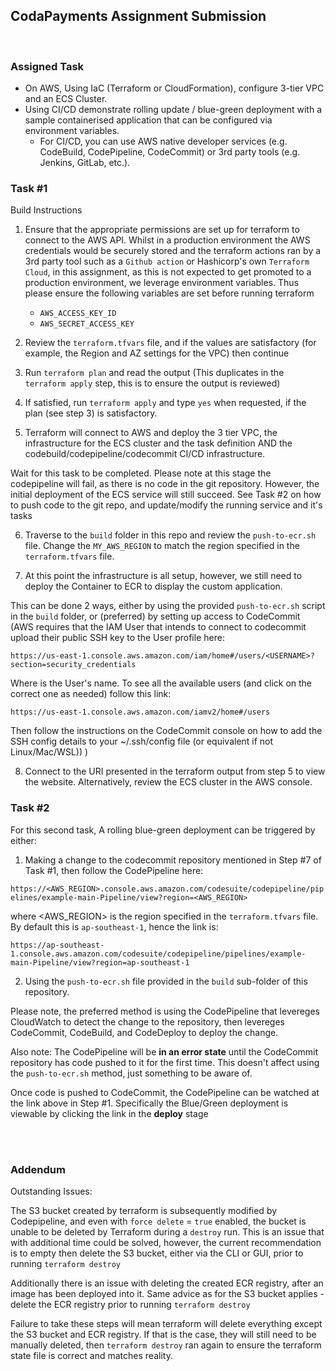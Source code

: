 ## CodaPayments Assignment Submission

<br />

### Assigned Task

* On AWS, Using IaC (Terraform or CloudFormation), configure 3-tier VPC and an ECS Cluster. 
* Using CI/CD demonstrate rolling update / blue-green deployment with a sample containerised application that can be configured via environment variables.
    * For CI/CD, you can use AWS native developer services (e.g. CodeBuild, CodePipeline, CodeCommit) or 3rd party tools (e.g. Jenkins, GitLab, etc.).


### Task #1

Build Instructions

1. Ensure that the appropriate permissions are set up for terraform to connect to the AWS API. Whilst in a production environment the AWS credentials would be securely stored and the terraform actions ran by a 3rd party tool such as a `Github action` or Hashicorp's own `Terraform Cloud`, in this assignment, as this is not expected to get promoted to a production environment, we leverage environment variables. Thus please ensure the following variables are set before running terraform
    
    * `AWS_ACCESS_KEY_ID`
    * `AWS_SECRET_ACCESS_KEY`

2. Review the `terraform.tfvars` file, and if the values are satisfactory (for example, the Region and AZ settings for the VPC) then continue

3. Run `terraform plan` and read the output (This duplicates in the `terraform apply` step, this is to ensure the output is reviewed)

4. If satisfied, run `terraform apply` and type `yes` when requested, if the plan (see step 3) is satisfactory.

5. Terraform will connect to AWS and deploy the 3 tier VPC, the infrastructure for the ECS cluster and the task definition AND the codebuild/codepipeline/codecommit CI/CD infrastructure. 

Wait for this task to be completed. Please note at this stage the codepipeline will fail, as there is no code in the git repository. However, the initial deployment of the ECS service will still succeed. See Task #2 on how to push code to the git repo, and update/modify the running service and it's tasks

6. Traverse to the `build` folder in this repo and review the `push-to-ecr.sh` file. Change the `MY_AWS_REGION` to match the region specified in the `terraform.tfvars` file.

7. At this point the infrastructure is all setup, however, we still need to deploy the Container to ECR to display the custom application.

This can be done 2 ways, either by using the provided `push-to-ecr.sh` script in the `build` folder, or (preferred) by setting up access to CodeCommit (AWS requires that the IAM User that intends to connect to codecommit upload their public SSH key to the User profile here:

`https://us-east-1.console.aws.amazon.com/iam/home#/users/<USERNAME>?section=security_credentials`

Where <USERNAME> is the User's name. To see all the available users (and click on the correct one as needed) follow this link:

`https://us-east-1.console.aws.amazon.com/iamv2/home#/users`

Then follow the instructions on the CodeCommit console on how to add the SSH config details to your ~/.ssh/config file (or equivalent if not Linux/Mac/WSL))
)

8. Connect to the URI presented in the terraform output from step 5 to view the website. Alternatively, review the ECS cluster in the AWS console.


### Task #2

For this second task, A rolling blue-green deployment can be triggered by either:

1. Making a change to the codecommit repository mentioned in Step #7 of Task #1, then follow the CodePipeline here:

`https://<AWS_REGION>.console.aws.amazon.com/codesuite/codepipeline/pipelines/example-main-Pipeline/view?region=<AWS_REGION>`

where <AWS_REGION> is the region specified in the `terraform.tfvars` file. By default this is `ap-southeast-1`, hence the link is: 

`https://ap-southeast-1.console.aws.amazon.com/codesuite/codepipeline/pipelines/example-main-Pipeline/view?region=ap-southeast-1`

2. Using the `push-to-ecr.sh` file provided in the `build` sub-folder of this repository.

Please note, the preferred method is using the CodePipeline that levereges CloudWatch to detect the change to the repository, then levereges CodeCommit, CodeBuild, and CodeDeploy to deploy the change.

Also note: The CodePipeline will be **in an error state** until the CodeCommit repository has code pushed to it for the first time. This doesn't affect using the `push-to-ecr.sh` method, just something to be aware of.

Once code is pushed to CodeCommit, the CodePipeline can be watched at the link above in Step #1. Specifically the Blue/Green deployment is viewable by clicking the link in the **deploy** stage

<br /><br />

### Addendum

Outstanding Issues:

The S3 bucket created by terraform is subsequently modified by Codepipeline, and even with `force delete` = `true` enabled, the bucket is unable to be deleted by Terraform during a `destroy` run. This is an issue that with additional time could be solved, however, the current recommendation is to empty then delete the S3 bucket, either via the CLI or GUI, prior to running `terraform destroy`

Additionally there is an issue with deleting the created ECR registry, after an image has been deployed into it. Same advice as for the S3 bucket applies - delete the ECR registry prior to running `terraform destroy`

Failure to take these steps will mean terraform will delete everything except the S3 bucket and ECR registry. If that is the case, they will still need to be manually deleted, then `terraform destroy` ran again to ensure the terraform state file is correct and matches reality.
